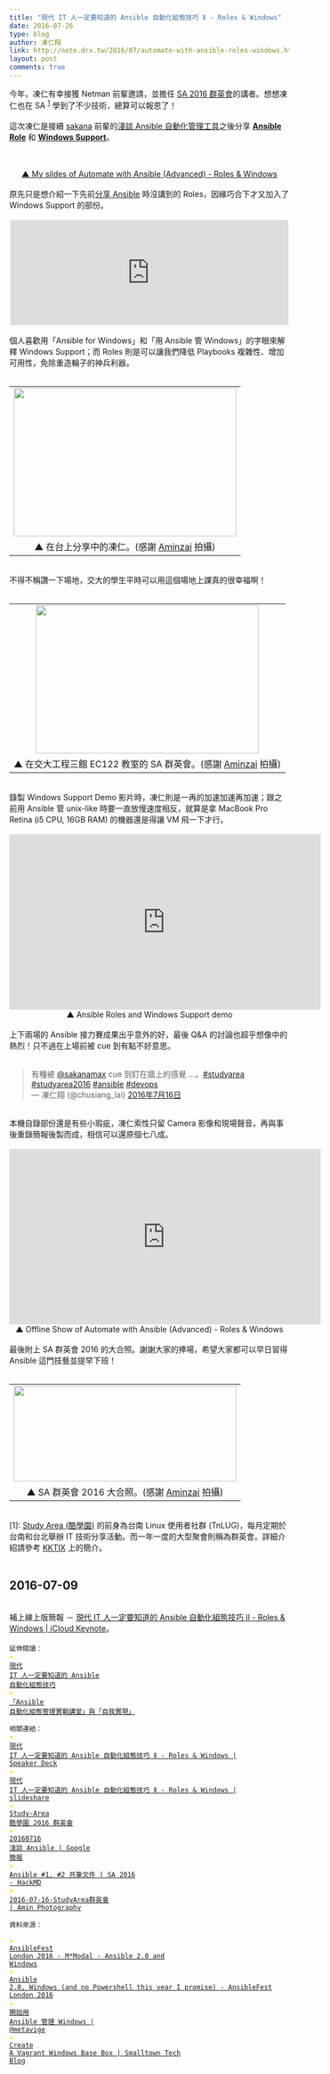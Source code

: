 ```yaml
---
title: "現代 IT 人一定要知道的 Ansible 自動化組態技巧 Ⅱ - Roles & Windows"
date: 2016-07-26
type: blog
author: 凍仁翔
link: http://note.drx.tw/2016/07/automate-with-ansible-roles-windows.html
layout: post
comments: true
---
```


今年，凍仁有幸接獲 Netman 前輩邀請，並擔任 <a href="http://studyarea.kktix.cc/events/c6457aff" target="_blank" title="Study-Area 酷學園 2016 群英會">SA 2016 群英會</a>的講者。想想凍仁也在 SA <sup><a href="http://note.drx.tw/2016/07/automate-with-ansible-roles-windows.html#sa">1</a></sup> 學到了不少技術，總算可以報恩了！<br /><br />這次凍仁是接續 <a href="https://twitter.com/sakanamax/" target="_blank">sakana</a> 前輩的<a href="https://docs.google.com/presentation/d/1ZDCulOunoIhlRCLKbpoU8SR0rSr_aMBcX6tUps7Po0A/edit#slide=id.p" target="_blank">淺談 Ansible 自動化管理工具</a>之後分享 <b><a href="http://docs.ansible.com/ansible/playbooks_roles.html#roles" target="_blank">Ansible Role</a></b> 和 <b><a href="http://docs.ansible.com/intro_windows.html" target="_blank">Windows Support</a></b>。<br /><br /><div style="text-align: center;"><script async class="speakerdeck-embed" data-id="ee36dbc20644421686b1fe275743072c" data-ratio="1.33333333333333" src="//speakerdeck.com/assets/embed.js"></script><br /><a href="https://speakerdeck.com/chusiang/xian-dai-it-ren-ding-yao-zhi-dao-de-ansible-zi-dong-hua-zu-tai-ji-qiao-ii-roles-and-windows" target="_blank" title="現代 IT 人一定要知道的 Ansible 自動化組態技巧 Ⅱ - Roles &amp; Windows">▲ My sildes of Automate with Ansible (Advanced) - Roles &amp; Windows</a><br /></div><a name='more'></a><br />原先只是想介紹一下先前<a href="http://note.drx.tw/2016/05/automate-with-ansible-basic.html" target="_blank" title="現代 IT 人一定要知道的 Ansible 自動化組態技巧">分享 Ansible</a> 時沒講到的 Roles，因緣巧合下才又加入了 Windows Support 的部份。<br /><br /><div style="text-align: center;"><iframe allowtransparency="true" frameborder="0" height="189" scrolling="no" src="https://www.facebook.com/plugins/post.php?href=https%3A%2F%2Fwww.facebook.com%2Fchusiang.lai%2Fposts%2F10204787288041334&amp;width=500" style="border: none; overflow: hidden;" width="500"></iframe> </div><br />個人喜歡用「Ansible for Windows」和「用 Ansible 管 Windows」的字眼來解釋 Windows Support；而 Roles 則是可以讓我們降低 Playbooks 複雜性、增加可用性，免除重造輪子的神兵利器。<br /><br /><table align="center" cellpadding="0" cellspacing="0" class="tr-caption-container" style="margin-left: auto; margin-right: auto; text-align: center;"><tbody><tr><td style="text-align: center;"><a href="https://1.bp.blogspot.com/-8Mx2DUYdX0g/V5ZTyy21-SI/AAAAAAAAcTw/zRB0mFLZplUnqn0DnuMTzw3F9-wyNYTagCLcB/s1600/2016-07-16-sa1.jpg" imageanchor="1" style="margin-left: auto; margin-right: auto;"><img border="0" height="266" src="https://1.bp.blogspot.com/-8Mx2DUYdX0g/V5ZTyy21-SI/AAAAAAAAcTw/zRB0mFLZplUnqn0DnuMTzw3F9-wyNYTagCLcB/s400/2016-07-16-sa1.jpg" width="400" /></a></td></tr><tr><td class="tr-caption" style="text-align: center;">▲ 在台上分享中的凍仁。(感謝 <a href="https://www.flickr.com/photos/lagunawang/28309758476/in/album-72157670433063021/" target="_blank">Aminzai</a> 拍攝)</td></tr></tbody></table><br />不得不稱讚一下場地，交大的學生平時可以用這個場地上課真的很幸福啊！<br /><br /><table align="center" cellpadding="0" cellspacing="0" class="tr-caption-container" style="margin-left: auto; margin-right: auto; text-align: center;"><tbody><tr><td style="text-align: center;"><a href="https://2.bp.blogspot.com/-_Y7VHixIqR0/V5ZUfCyLqlI/AAAAAAAAcT4/PsU_RJ1kF2gB8m68pbnJQxamulKI-qm5ACLcB/s1600/2016-07-16-sa2.jpg" style="margin-left: auto; margin-right: auto;"><img border="0" height="266" src="https://2.bp.blogspot.com/-_Y7VHixIqR0/V5ZUfCyLqlI/AAAAAAAAcT4/PsU_RJ1kF2gB8m68pbnJQxamulKI-qm5ACLcB/s400/2016-07-16-sa2.jpg" width="400" /></a></td></tr><tr><td class="tr-caption" style="text-align: center;">▲ 在交大工程三館 EC122 教室的 SA 群英會。(感謝 <a href="https://www.flickr.com/photos/lagunawang/28378500226/in/album-72157670433063021/" target="_blank">Aminzai</a> 拍攝)</td></tr></tbody></table><br />錄製 Windows Support Demo 影片時，凍仁則是一再的加速加速再加速；跟之前用 Ansible 管 unix-like 時要一直放慢速度相反，就算是拿 MacBook Pro Retina (i5 CPU, 16GB RAM) 的機器還是得讓 VM 飛一下才行。<br /><br /><div style="text-align: center;"><iframe allowfullscreen="" frameborder="0" height="315" src="https://www.youtube.com/embed/wZLT1B_uh9Q" width="560"></iframe><br />▲ Ansible Roles and Windows Support demo</div><br />上下兩場的 Ansible 接力賽成果出乎意外的好，最後 Q&amp;A 的討論也超乎想像中的熱烈！只不過在上場前被 cue 到有點不好意思。<br /><br /><blockquote class="twitter-tweet" data-lang="zh-tw"><div dir="ltr" lang="zh">有種被 <a href="https://twitter.com/sakanamax">@sakanamax</a> cue 到釘在牆上的感覺 …。<a href="https://twitter.com/hashtag/studyarea?src=hash">#studyarea</a> <a href="https://twitter.com/hashtag/studyarea2016?src=hash">#studyarea2016</a> <a href="https://twitter.com/hashtag/ansible?src=hash">#ansible</a> <a href="https://twitter.com/hashtag/devops?src=hash">#devops</a></div>— 凍仁翔 (@chusiang_lai) <a href="https://twitter.com/chusiang_lai/status/754212798725431296">2016年7月16日</a></blockquote><br />本機自錄部份還是有些小瑕疵，凍仁索性只留 Camera 影像和現場聲音，再與事後重錄簡報後製而成，相信可以還原個七八成。<br /><br /><div style="text-align: center;"><iframe allowfullscreen="" frameborder="0" height="315" src="https://www.youtube.com/embed/6DmrBbWoQ9c" width="560"></iframe><br />▲ Offline Show of Automate with Ansible (Advanced) - Roles &amp; Windows</div><br />最後附上 SA 群英會 2016 的大合照。謝謝大家的捧場，希望大家都可以早日習得 Ansible 這門技藝並提早下班！<br /><br /><table align="center" cellpadding="0" cellspacing="0" class="tr-caption-container" style="margin-left: auto; margin-right: auto; text-align: center;"><tbody><tr><td style="text-align: center;"><a href="https://3.bp.blogspot.com/-vXxZ8DuEHXc/V5ZV92erA2I/AAAAAAAAcUE/3uJvb8sQE3IFrYoLuAWOE16AbBb5IVDcwCLcB/s1600/2016-07-16-sa3.jpg" imageanchor="1" style="margin-left: auto; margin-right: auto;"><img border="0" height="172" src="https://3.bp.blogspot.com/-vXxZ8DuEHXc/V5ZV92erA2I/AAAAAAAAcUE/3uJvb8sQE3IFrYoLuAWOE16AbBb5IVDcwCLcB/s400/2016-07-16-sa3.jpg" width="400" /></a></td></tr><tr><td class="tr-caption" style="text-align: center;">▲ SA 群英會 2016 大合照。(感謝 <a href="https://www.flickr.com/photos/lagunawang/28265113701/in/album-72157670433063021/" target="_blank">Aminzai</a> 拍攝)</td></tr></tbody></table><br /><a name="sa"></a> <span class="Comment">[1]: <a href="http://phorum.study-area.org/" target="_blank">Study Area (酷學園)</a> 的前身為台南 Linux 使用者社群 (TnLUG)，每月定期於台南和台北舉辦 IT 技術分享活動。而一年一度的大型聚會則稱為群英會。詳細介紹請參考 <a href="http://studyarea.kktix.cc" target="_blank">KKTIX</a> 上的簡介。</span><br /><br /><h2 class="date-header"><span>2016-07-09</span></h2><br />補上線上版簡報 － <a href="https://www.icloud.com/keynote/0GrlfV9Qlu_0JTd4xNsGjR94w#automate%5Fwith%5Fansible%5Froles%5Fand%5Fwindows" target="_blank">現代 IT 人一定要知道的 Ansible 自動化組態技巧 Ⅱ - Roles & Windows | iCloud Keynote</a>。<br /><script async="" charset="utf-8" src="//platform.twitter.com/widgets.js"></script><br /><code class="ref">延伸閱讀：<br /><span style="color: #ffdb00;">★</span> <a href="http://note.drx.tw/2016/05/automate-with-ansible-basic.html">現代 IT 人一定要知道的 Ansible 自動化組態技巧</a><br /><span style="color: #ffdb00;">★</span> <a href="http://note.drx.tw/2016/03/ansible-workshop-and-self-realization.html">「Ansible 自動化組態管理實戰講堂」與「自我實現」</a><br /><br />相關連結：<br /><font color="#ffdb00">★</font> <a href="https://speakerdeck.com/chusiang/xian-dai-it-ren-ding-yao-zhi-dao-de-ansible-zi-dong-hua-zu-tai-ji-qiao-ii-roles-and-windows" target="_blank">現代 IT 人一定要知道的 Ansible 自動化組態技巧 Ⅱ - Roles & Windows | Speaker Deck</a><br /><font color="#ffdb00">★</font> <a href="http://www.slideshare.net/freezejonny/it-ansible-64079747" target="_blank">現代 IT 人一定要知道的 Ansible 自動化組態技巧 Ⅱ - Roles & Windows | slideshare</a><br /><font color="#ffdb00">★</font> <a href="http://studyarea.kktix.cc/events/c6457aff" target="_blank">Study-Area 酷學園 2016 群英會</a><br /><font color="#ffdb00">★</font> <a href="https://docs.google.com/presentation/d/1ZDCulOunoIhlRCLKbpoU8SR0rSr_aMBcX6tUps7Po0A/edit#slide=id.p" target="_blank">20160716 淺談 Ansible | Google 簡報</a><br /><span style="color: #ffdb00;">★</span> <a href="https://hackmd.io/s/SJ5eN8vv">Ansible #1, #2 共筆文件 | SA 2016 - HackMD</a><br /><font color="#ffdb00">★</font> <a href="http://amin.photography/2016-07-16-studyarea" target="_blank">2016-07-16-StudyArea群英會 | Amin Photography</a><br /><br />資料來源： <br /><span style="color: #ffdb00;">★</span> <a href="https://www.ansible.com/ansible-2-windows" target="_blank">AnsibleFest London 2016 - M*Modal - Ansible 2.0 and Windows</a><br /><span style="color: #ffdb00;">★</span> <a href="http://www.slideshare.net/jhawkesworth/ansible-20-windows-and-no-powershell-this-year-i-promise-ansiblefest-london-2016" target="_blank">Ansible 2.0, Windows (and no Powershell this year I promise) - AnsibleFest London 2016</a><br /><span style="color: #ffdb00;">★</span> <a href="https://metavige.github.io/2016/01/19/ansible-windows-manage-start/" target="_blank">開始用 Ansible 管理 Windows | @metavige</a><br /><span style="color: #ffdb00;">★</span> <a href="https://smalltowntechblog.com/2015/03/12/create-a-vagrant-windows-base-box/" target="_blank">Create A Vagrant Windows Base Box | Smalltown Tech Blog</a><br /></code><br />